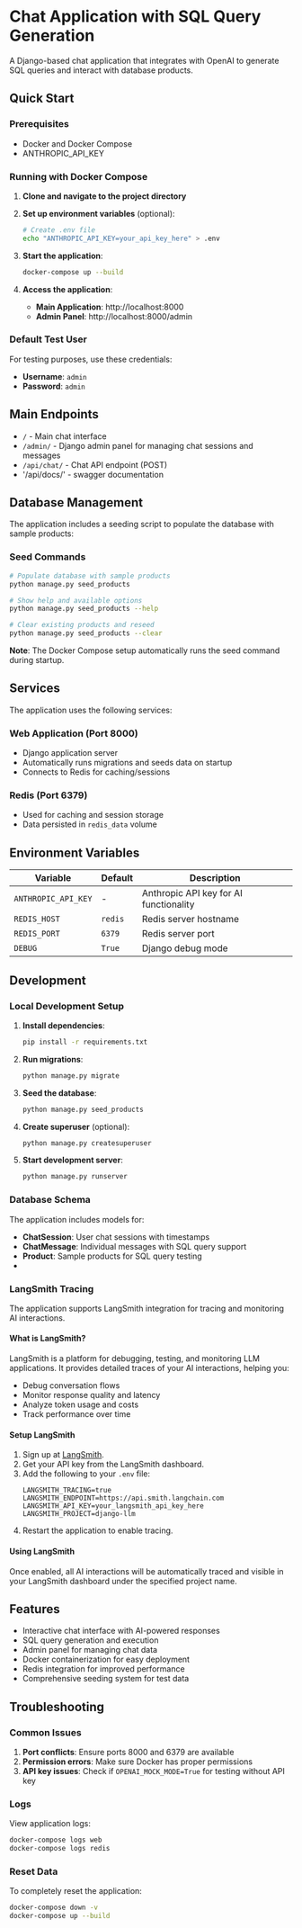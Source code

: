# Chat Application with SQL Query Generation

A Django-based chat application that integrates with OpenAI to generate SQL queries and interact with database products.

## Quick Start

### Prerequisites
- Docker and Docker Compose
- ANTHROPIC_API_KEY

### Running with Docker Compose

1. **Clone and navigate to the project directory**

2. **Set up environment variables** (optional):
   ```bash
   # Create .env file
   echo "ANTHROPIC_API_KEY=your_api_key_here" > .env
   ```
   
3. **Start the application**:
   ```bash
   docker-compose up --build
   ```

4. **Access the application**:
   - **Main Application**: http://localhost:8000
   - **Admin Panel**: http://localhost:8000/admin

### Default Test User

For testing purposes, use these credentials:
- **Username**: `admin`
- **Password**: `admin`

## Main Endpoints

- `/` - Main chat interface
- `/admin/` - Django admin panel for managing chat sessions and messages
- `/api/chat/` - Chat API endpoint (POST)
- '/api/docs/' - swagger documentation

## Database Management

The application includes a seeding script to populate the database with sample products:

### Seed Commands

```bash
# Populate database with sample products
python manage.py seed_products

# Show help and available options
python manage.py seed_products --help

# Clear existing products and reseed
python manage.py seed_products --clear
```

**Note**: The Docker Compose setup automatically runs the seed command during startup.

## Services

The application uses the following services:

### Web Application (Port 8000)
- Django application server
- Automatically runs migrations and seeds data on startup
- Connects to Redis for caching/sessions

### Redis (Port 6379)
- Used for caching and session storage
- Data persisted in `redis_data` volume

## Environment Variables

| Variable | Default | Description |
|----------|---------|-------------|
| `ANTHROPIC_API_KEY` | - | Anthropic API key for AI functionality |
| `REDIS_HOST` | `redis` | Redis server hostname |
| `REDIS_PORT` | `6379` | Redis server port |
| `DEBUG` | `True` | Django debug mode |

## Development

### Local Development Setup

1. **Install dependencies**:
   ```bash
   pip install -r requirements.txt
   ```

2. **Run migrations**:
   ```bash
   python manage.py migrate
   ```

3. **Seed the database**:
   ```bash
   python manage.py seed_products
   ```

4. **Create superuser** (optional):
   ```bash
   python manage.py createsuperuser
   ```

5. **Start development server**:
   ```bash
   python manage.py runserver
   ```

### Database Schema

The application includes models for:
- **ChatSession**: User chat sessions with timestamps
- **ChatMessage**: Individual messages with SQL query support
- **Product**: Sample products for SQL query testing
- 
### LangSmith Tracing

The application supports LangSmith integration for tracing and monitoring AI interactions.

#### What is LangSmith?

LangSmith is a platform for debugging, testing, and monitoring LLM applications. It provides detailed traces of your AI interactions, helping you:

- Debug conversation flows
- Monitor response quality and latency
- Analyze token usage and costs
- Track performance over time

#### Setup LangSmith

1. Sign up at [LangSmith](https://smith.langchain.com/).
2. Get your API key from the LangSmith dashboard.
3. Add the following to your `.env` file:
    ```env
    LANGSMITH_TRACING=true
    LANGSMITH_ENDPOINT=https://api.smith.langchain.com
    LANGSMITH_API_KEY=your_langsmith_api_key_here
    LANGSMITH_PROJECT=django-llm
    ```
4. Restart the application to enable tracing.

#### Using LangSmith

Once enabled, all AI interactions will be automatically traced and visible in your LangSmith dashboard under the specified project name.

## Features

- Interactive chat interface with AI-powered responses
- SQL query generation and execution
- Admin panel for managing chat data
- Docker containerization for easy deployment
- Redis integration for improved performance
- Comprehensive seeding system for test data

## Troubleshooting

### Common Issues

1. **Port conflicts**: Ensure ports 8000 and 6379 are available
2. **Permission errors**: Make sure Docker has proper permissions
3. **API key issues**: Check if `OPENAI_MOCK_MODE=True` for testing without API key

### Logs

View application logs:
```bash
docker-compose logs web
docker-compose logs redis
```

### Reset Data

To completely reset the application:
```bash
docker-compose down -v
docker-compose up --build
```